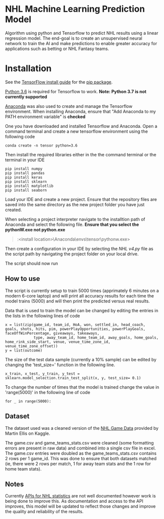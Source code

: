 # NHL Machine Learning Prediction Model

Algorithm using python and Tensorflow to predict NHL results using a linear regression model. The end-goal is to create an unsupervised neural network to train the AI and make predictions to enable greater accuracy for applications such as betting or NHL Fantasy teams.

 # Installation

See the [TensorFlow install guide](https://www.tensorflow.org/install) for the [pip package](https://www.tensorflow.org/install/pip). 

[Python 3.6](https://www.python.org/downloads/release/python-360/) is required for Tensorflow to work. __Note: Python 3.7 is not currently supported__

[Anaconda](https://www.anaconda.com/distribution/) was also used to create and manage the Tensorflow environment. When installing Anaconda, ensure that "Add Anaconda to my PATH environment variable" is __checked__

One you have downloaded and installed Tensorflow and Anaconda. Open a command terminal and create a new tensorflow environment using the following code
```
conda create -n tensor python=3.6
```

Then install the required libraries either in the the command terminal or the terminal in your IDE

```
pip install numpy
pip install pandas
pip install keras
pip install sklearn
pip install matplotlib
pip install seaborn
```

Load your IDE and create a new project. Ensure that the repository files are saved into the same directory as the new project folder you have just created. 

When selecting a project interpreter navigate to the installtion path of Anaconda and select the following file. __Ensure that you select the pythonW.exe not python.exe__

> <drive>:\<install location>\Anaconda\envs\tensor\pythonw.exe>

Then create a configuration in your IDE by selecting the _NHL v4.py_ file as the script path by navigating the project folder on your local drive.

The script should now run

## How to use
The script is currently setup to train 5000 times (apprimately 6 minutes on a modern 6-core laptop) and will print all accuracy results for each time the model trains (5000) and will then print the predicted versus real results. 

Data that is used to train the model can be changed by editing the entries in the lists in the following lines of code

```
x = list(zip(game_id, team_id, HoA, won, settled_in, head_coach, goals, shots, hits, pim, powerPlayOpportunities, powerPlayGoals, faceOffWinPercentage, giveaways, takeaways,
             type, away_team_id, home_team_id, away_goals, home_goals, home_rink_side_start, venue, venue_time_zone_id, venue_time_zone_offset))
y = list(outcome)
```

The size of the test data sample (currently a 10% sample) can be edited by changing the 'test_size=' function in the following line.

```
x_train, x_test, y_train, y_test = sklearn.model_selection.train_test_split(x, y, test_size= 0.1)
```

To change the number of times that the model is trained change the value in 'range(5000)' in the following line of code

```
for _ in range(5000):
```

## Dataset
The dataset used was a cleaned version of the [NHL Game Data](https://www.kaggle.com/martinellis/nhl-game-data) provided by Martin Ellis on Kaggle.

The game.csv and game_teams_stats.csv were cleaned (some formatting errors are present in raw data) and combined into a single csv file in excel. The game.csv entries were doubled as the game_teams_stats.csv contains 2 rows per 1 game_id. This was done to ensure that both datasets matched (ie, there were 2 rows per match, 1 for away team stats and the 1 row for home team stats).

## Notes
Currently [APIs for NHL statistics](https://www.kevinsidwar.com/iot/2017/7/1/the-undocumented-nhl-stats-api) are not well documented however work is being done to improve this. As documentation and access to the API improves, this model will be updated to reflect those changes and improve the quality and reliability of the results.

